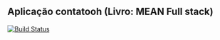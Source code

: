 ## Aplicação contatooh (Livro: MEAN Full stack)
[![Build Status](https://travis-ci.org/Pauloxt1/contatooh.svg?branch=master)](https://travis-ci.org/Pauloxt1/contatooh)
